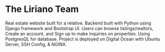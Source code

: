 # The Liriano Team
Real estate website built for a relative. Backend built with Python using Django framework and Bootstrap UI. Users can browse listings/realtors, Create an account, and Sign up to make inquiries on properties. Using PostgresQL for database. Project is deployed on Digital Ocean with Ubuntu Server, SSH Config, &amp; NGINX.
